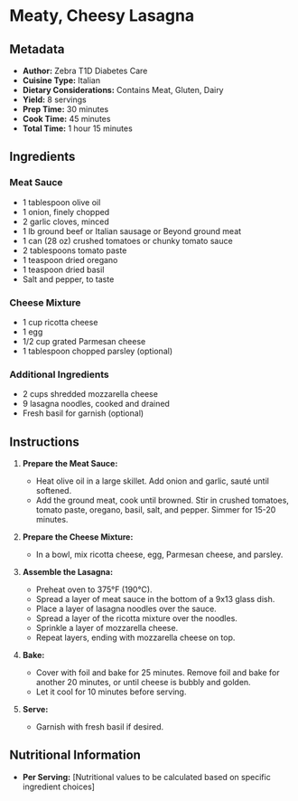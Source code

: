 # Meaty, Cheesy Lasagna

## Metadata
- **Author:** Zebra T1D Diabetes Care
- **Cuisine Type:** Italian
- **Dietary Considerations:** Contains Meat, Gluten, Dairy
- **Yield:** 8 servings
- **Prep Time:** 30 minutes
- **Cook Time:** 45 minutes
- **Total Time:** 1 hour 15 minutes

## Ingredients

### Meat Sauce
- 1 tablespoon olive oil
- 1 onion, finely chopped
- 2 garlic cloves, minced
- 1 lb ground beef or Italian sausage or Beyond ground meat
- 1 can (28 oz) crushed tomatoes or chunky tomato sauce
- 2 tablespoons tomato paste
- 1 teaspoon dried oregano
- 1 teaspoon dried basil
- Salt and pepper, to taste

### Cheese Mixture
- 1 cup ricotta cheese
- 1 egg
- 1/2 cup grated Parmesan cheese
- 1 tablespoon chopped parsley (optional)

### Additional Ingredients
- 2 cups shredded mozzarella cheese
- 9 lasagna noodles, cooked and drained
- Fresh basil for garnish (optional)

## Instructions
1. **Prepare the Meat Sauce:**
   - Heat olive oil in a large skillet. Add onion and garlic, sauté until softened.
   - Add the ground meat, cook until browned. Stir in crushed tomatoes, tomato paste, oregano, basil, salt, and pepper. Simmer for 15-20 minutes.

2. **Prepare the Cheese Mixture:**
   - In a bowl, mix ricotta cheese, egg, Parmesan cheese, and parsley.

3. **Assemble the Lasagna:**
   - Preheat oven to 375°F (190°C).
   - Spread a layer of meat sauce in the bottom of a 9x13 glass dish.
   - Place a layer of lasagna noodles over the sauce.
   - Spread a layer of the ricotta mixture over the noodles.
   - Sprinkle a layer of mozzarella cheese.
   - Repeat layers, ending with mozzarella cheese on top.

4. **Bake:**
   - Cover with foil and bake for 25 minutes. Remove foil and bake for another 20 minutes, or until cheese is bubbly and golden.
   - Let it cool for 10 minutes before serving.

5. **Serve:**
   - Garnish with fresh basil if desired.

## Nutritional Information
- **Per Serving:** [Nutritional values to be calculated based on specific ingredient choices]
